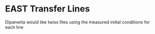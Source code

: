 # EAST Transfer Lines

Dipanwita would like twiss files using the measured initial conditions for each line